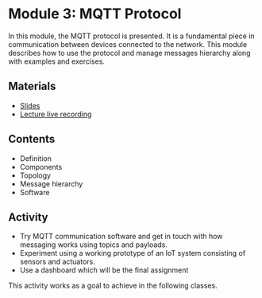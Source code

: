 # Module 3: MQTT Protocol

In this module, the MQTT protocol is presented. It is a fundamental
piece in communication between devices connected to the network. This
module describes how to use the protocol and manage messages hierarchy 
along with examples and exercises.

## Materials
- [Slides](https://github.com/neon-iot/hands-on-iot/blob/main/slides/Clase%203%20-%20Protocolo%20MQTT.pdf)
- [Lecture live recording](https://www.youtube.com/live/ZtWOghweOlk)

## Contents

- Definition
- Components
- Topology
- Message hierarchy
- Software

## Activity

- Try MQTT communication software and get in touch with how messaging works using topics and payloads.
- Experiment using a working prototype of an IoT system consisting of sensors and actuators.
- Use a dashboard which will be the final assignment

This activity works as a goal to achieve in the following classes.
